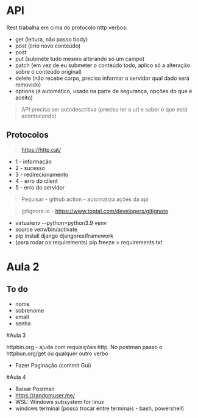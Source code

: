 # API

Rest trabalha em cima do protocolo http 
    verbos: 
- get (leitura, não passo body)
- post (crio novo conteúdo)
- post
- put (submete tudo mesmo alterando só um campo)
- patch (em vez de eu submeter o conteúdo todo, aplico só a alteração sobre o conteúdo original)
- delete (não recebe corpo, preciso informar o servidor qual dado será removido)
- options (é automático, usado na parte de segurança, opções do que é aceito)

> API precisa ser autodescritiva (preciso ler a url e saber o que está acontecendo)

## Protocolos
>https://http.cat/
- 1 - informação
- 2 - sucesso
- 3 - redirecionamento
- 4 - erro do client
- 5 - erro do servidor


> Pequisar - github action - automatiza ações da api


> gitignore.io - https://www.toptal.com/developers/gitignore


- virtualenv --python=python3.9 venv
- source venv/bin/activate 
- pip install django djangorestframework
- (para rodar os requirements) pip freeze > requirements.txt


# Aula 2
## To do
- nome 
- sobrenome
- email
- senha

#Aula 3

httpbin.org - ajuda com requisições http. No postman passo o httpbun.org/get ou qualquer outro verbo

- Fazer Paginação (commit Gui)

#Aula 4
- Baixar Postman
- https://randomuser.me/
- WSL: Windows subsystem for linux
- windows terminal (posso trocar entre terminais - bash, powershell)